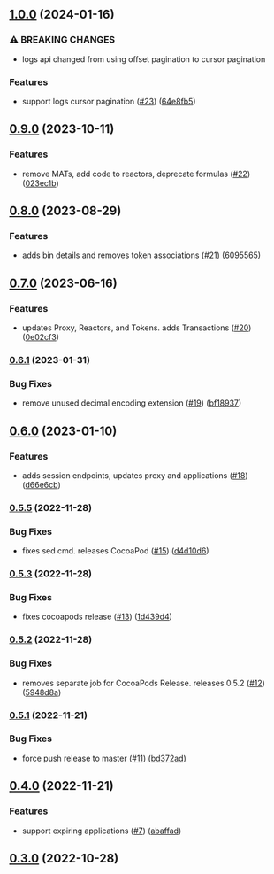 ## [1.0.0](https://github.com/Basis-Theory/basistheory-swift/compare/0.9.0...1.0.0) (2024-01-16)


### ⚠ BREAKING CHANGES

* logs api changed from using offset pagination to cursor pagination

### Features

* support logs cursor pagination ([#23](https://github.com/Basis-Theory/basistheory-swift/issues/23)) ([64e8fb5](https://github.com/Basis-Theory/basistheory-swift/commit/64e8fb503a10514610af67c4544ae68e69b4e33e))


## [0.9.0](https://github.com/Basis-Theory/basistheory-swift/compare/0.8.0...0.9.0) (2023-10-11)


### Features

* remove MATs, add code to reactors, deprecate formulas ([#22](https://github.com/Basis-Theory/basistheory-swift/issues/22)) ([023ec1b](https://github.com/Basis-Theory/basistheory-swift/commit/023ec1b6a0b58c93d4ba19b5b22d6ba7251c827c))


## [0.8.0](https://github.com/Basis-Theory/basistheory-swift/compare/0.7.0...0.8.0) (2023-08-29)


### Features

* adds bin details and removes token associations ([#21](https://github.com/Basis-Theory/basistheory-swift/issues/21)) ([6095565](https://github.com/Basis-Theory/basistheory-swift/commit/6095565ba4065bfd747e836a4624e38ef69111ac))


## [0.7.0](https://github.com/Basis-Theory/basistheory-swift/compare/0.6.1...0.7.0) (2023-06-16)


### Features

* updates Proxy, Reactors, and Tokens. adds Transactions ([#20](https://github.com/Basis-Theory/basistheory-swift/issues/20)) ([0e02cf3](https://github.com/Basis-Theory/basistheory-swift/commit/0e02cf3d09cf79b30ca130acc112f4be264aa53c))


### [0.6.1](https://github.com/Basis-Theory/basistheory-swift/compare/0.6.0...0.6.1) (2023-01-31)


### Bug Fixes

* remove unused decimal encoding extension ([#19](https://github.com/Basis-Theory/basistheory-swift/issues/19)) ([bf18937](https://github.com/Basis-Theory/basistheory-swift/commit/bf18937db09350893f02fd853b50ffd873dd4559))


## [0.6.0](https://github.com/Basis-Theory/basistheory-swift/compare/0.5.5...0.6.0) (2023-01-10)


### Features

* adds session endpoints, updates proxy and applications ([#18](https://github.com/Basis-Theory/basistheory-swift/issues/18)) ([d66e6cb](https://github.com/Basis-Theory/basistheory-swift/commit/d66e6cbdec55fac6ded14b3771fbfd504a3679ab))


### [0.5.5](https://github.com/Basis-Theory/basistheory-swift/compare/0.5.4...0.5.5) (2022-11-28)


### Bug Fixes

* fixes sed cmd. releases CocoaPod ([#15](https://github.com/Basis-Theory/basistheory-swift/issues/15)) ([d4d10d6](https://github.com/Basis-Theory/basistheory-swift/commit/d4d10d63fe9373ec667a95910fbc4504b6004fde))


### [0.5.3](https://github.com/Basis-Theory/basistheory-swift/compare/0.5.2...0.5.3) (2022-11-28)


### Bug Fixes

* fixes cocoapods release ([#13](https://github.com/Basis-Theory/basistheory-swift/issues/13)) ([1d439d4](https://github.com/Basis-Theory/basistheory-swift/commit/1d439d4563987eb4b6c1b61e7c3b3c4eb189dc72))


### [0.5.2](https://github.com/Basis-Theory/basistheory-swift/compare/0.5.1...0.5.2) (2022-11-28)


### Bug Fixes

* removes separate job for CocoaPods Release. releases 0.5.2 ([#12](https://github.com/Basis-Theory/basistheory-swift/issues/12)) ([5948d8a](https://github.com/Basis-Theory/basistheory-swift/commit/5948d8a9da683340fab08aefbbc30354a0b73868))


### [0.5.1](https://github.com/Basis-Theory/basistheory-swift/compare/0.5.0...0.5.1) (2022-11-21)


### Bug Fixes

* force push release to master ([#11](https://github.com/Basis-Theory/basistheory-swift/issues/11)) ([bd372ad](https://github.com/Basis-Theory/basistheory-swift/commit/bd372ade396433bb07fc1a362284eeaed298c4f8))


## [0.4.0](https://github.com/Basis-Theory/basistheory-swift/compare/0.3.0...0.4.0) (2022-11-21)


### Features

* support expiring applications ([#7](https://github.com/Basis-Theory/basistheory-swift/issues/7)) ([abaffad](https://github.com/Basis-Theory/basistheory-swift/commit/abaffad61bdd179e73e489f78be5f267eb83200e))


## [0.3.0](https://github.com/Basis-Theory/basistheory-swift/compare/0.2.0...0.3.0) (2022-10-28)


